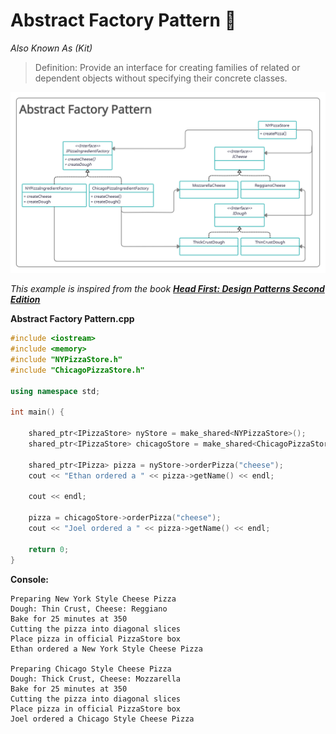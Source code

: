 # Abstract Factory Pattern 🍕

*Also Known As (Kit)*

> Definition: Provide an interface for creating families of related or dependent objects without specifying their concrete classes.



<img src="Abstract Factory Pattern.png" title="Class Diagram Image">

_This example is inspired from the book **[Head First: Design Patterns Second Edition](https://www.amazon.com/dp/149207800X/ref=cm_sw_em_r_mt_dp_SZN9DWRD8Y55S5CZW5K5?_encoding=UTF8&psc=1 )**_

**Abstract Factory Pattern.cpp**
```c++
#include <iostream>
#include <memory>
#include "NYPizzaStore.h"
#include "ChicagoPizzaStore.h"

using namespace std;

int main() {
    
    shared_ptr<IPizzaStore> nyStore = make_shared<NYPizzaStore>();
    shared_ptr<IPizzaStore> chicagoStore = make_shared<ChicagoPizzaStore>();

    shared_ptr<IPizza> pizza = nyStore->orderPizza("cheese");
    cout << "Ethan ordered a " << pizza->getName() << endl;
    
    cout << endl;

    pizza = chicagoStore->orderPizza("cheese");
    cout << "Joel ordered a " << pizza->getName() << endl;

    return 0;
}
```
**Console:**
```
Preparing New York Style Cheese Pizza
Dough: Thin Crust, Cheese: Reggiano
Bake for 25 minutes at 350
Cutting the pizza into diagonal slices
Place pizza in official PizzaStore box
Ethan ordered a New York Style Cheese Pizza

Preparing Chicago Style Cheese Pizza
Dough: Thick Crust, Cheese: Mozzarella
Bake for 25 minutes at 350
Cutting the pizza into diagonal slices
Place pizza in official PizzaStore box
Joel ordered a Chicago Style Cheese Pizza
```
